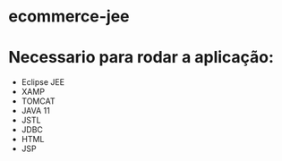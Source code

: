 # ecommerce-jee

# Necessario para rodar a aplicação:
* Eclipse JEE
* XAMP
* TOMCAT
* JAVA 11
* JSTL
* JDBC
* HTML
* JSP
